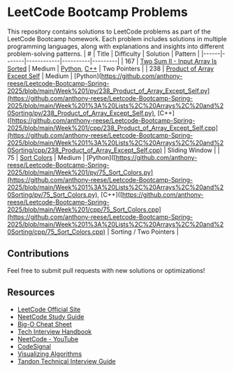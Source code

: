 # LeetCode Bootcamp Problems
This repository contains solutions to LeetCode problems as part of the LeetCode Bootcamp homework. Each problem includes solutions in multiple programming languages, along with explanations and insights into different problem-solving patterns.
| #    | Title | Difficulty | Solution | Pattern |
|------|-------|------------|----------|---------|
| 167  | [Two Sum II - Input Array Is Sorted](https://leetcode.com/problems/two-sum-ii-input-array-is-sorted/description/)  | Medium  | [Python](https://github.com/anthony-reese/Leetcode-Bootcamp-Spring-2025/blob/main/Week%201/py/167_Two_Sum_II-Input_Array_Is_Sorted.py), [C++](https://github.com/anthony-reese/Leetcode-Bootcamp-Spring-2025/blob/main/Week%201/cpp/167_Two_Sum_II-Input_Array_Is_Sorted.cpp)  | Two Pointers  |
| 238  | [Product of Array Except Self](https://leetcode.com/problems/product-of-array-except-self/description/)  | Medium  | [Python](https://github.com/anthony-reese/Leetcode-Bootcamp-Spring-2025/blob/main/Week%201/py/238_Product_of_Array_Except_Self.py](https://github.com/anthony-reese/Leetcode-Bootcamp-Spring-2025/blob/main/Week%201%3A%20Lists%2C%20Arrays%2C%20and%20Sorting/py/238_Product_of_Array_Except_Self.py), [C++]([https://github.com/anthony-reese/Leetcode-Bootcamp-Spring-2025/blob/main/Week%201/cpp/238_Product_of_Array_Except_Self.cpp](https://github.com/anthony-reese/Leetcode-Bootcamp-Spring-2025/blob/main/Week%201%3A%20Lists%2C%20Arrays%2C%20and%20Sorting/cpp/238_Product_of_Array_Except_Self.cpp)  | Sliding Window  |
| 75   | [Sort Colors](https://leetcode.com/problems/sort-colors/description/)  | Medium  | [Python]([https://github.com/anthony-reese/Leetcode-Bootcamp-Spring-2025/blob/main/Week%201/py/75_Sort_Colors.py](https://github.com/anthony-reese/Leetcode-Bootcamp-Spring-2025/blob/main/Week%201%3A%20Lists%2C%20Arrays%2C%20and%20Sorting/py/75_Sort_Colors.py), [C++]([https://github.com/anthony-reese/Leetcode-Bootcamp-Spring-2025/blob/main/Week%201/cpp/75_Sort_Colors.cpp](https://github.com/anthony-reese/Leetcode-Bootcamp-Spring-2025/blob/main/Week%201%3A%20Lists%2C%20Arrays%2C%20and%20Sorting/cpp/75_Sort_Colors.cpp)  | Sorting / Two Pointers  |

## Contributions
Feel free to submit pull requests with new solutions or optimizations!

## Resources
- [LeetCode Official Site](https://leetcode.com/)
- [NeetCode Study Guide](https://neetcode.io/)
- [Big-O Cheat Sheet](https://www.bigocheatsheet.com/)
- [Tech Interview Handbook](https://www.techinterviewhandbook.org/)
- [NeetCode - YouTube](https://www.youtube.com/channel/UC_mYaQAE6-71rjSN6CeCA-g)
- [CodeSignal](https://app.codesignal.com/)
- [Visualizing Algorithms](https://www.cs.usfca.edu/~galles/visualization/Algorithms.html)
- [Tandon Technical Interview Guide](https://spiffy-dash-ad2.notion.site/Technical-Interview-Guide-NYU-Tandon-Career-Hub-1733763096008027a4bfdeac33ae41ee)
